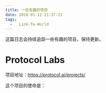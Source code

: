 ```yaml
---
title: 一些有趣的项目
date: 2018-01-12 21:37:21
tags:
  -   Link-To-World
---
```


这篇日志会持续追踪一些有趣的项目，保持更新。

# Protocol Labs

项目地址：https://protocol.ai/projects/

这个项目的使命是：
